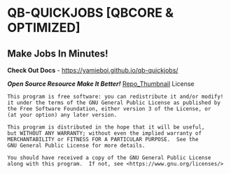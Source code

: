 # QB-QUICKJOBS [QBCORE & OPTIMIZED]
## Make Jobs In Minutes!

**Check Out Docs** - https://yamieboi.github.io/qb-quickjobs/

**_Open Source Resource Make It Better!_**
[Repo_Thumbnail](https://user-images.githubusercontent.com/90822795/155870132-bf336c33-dbb8-46c0-a272-478caae25464.png)
License

```
This program is free software: you can redistribute it and/or modify!
it under the terms of the GNU General Public License as published by
the Free Software Foundation, either version 3 of the License, or
(at your option) any later version.

This program is distributed in the hope that it will be useful,
but WITHOUT ANY WARRANTY; without even the implied warranty of
MERCHANTABILITY or FITNESS FOR A PARTICULAR PURPOSE.  See the
GNU General Public License for more details.

You should have received a copy of the GNU General Public License
along with this program.  If not, see <https://www.gnu.org/licenses/> 
```

